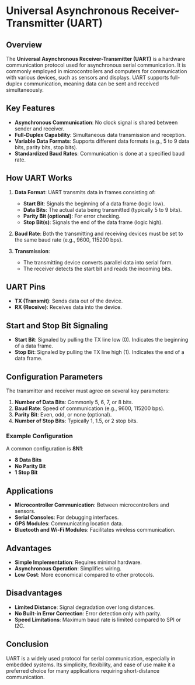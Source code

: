 # Universal Asynchronous Receiver-Transmitter (UART)

## Overview
The **Universal Asynchronous Receiver-Transmitter (UART)** is a hardware communication protocol used for asynchronous serial communication. It is commonly employed in microcontrollers and computers for communication with various devices, such as sensors and displays. UART supports full-duplex communication, meaning data can be sent and received simultaneously.

## Key Features
- **Asynchronous Communication**: No clock signal is shared between sender and receiver.
- **Full-Duplex Capability**: Simultaneous data transmission and reception.
- **Variable Data Formats**: Supports different data formats (e.g., 5 to 9 data bits, parity bits, stop bits).
- **Standardized Baud Rates**: Communication is done at a specified baud rate.

## How UART Works
1. **Data Format**: UART transmits data in frames consisting of:
   - **Start Bit**: Signals the beginning of a data frame (logic low).
   - **Data Bits**: The actual data being transmitted (typically 5 to 9 bits).
   - **Parity Bit (optional)**: For error checking.
   - **Stop Bit(s)**: Signals the end of the data frame (logic high).

2. **Baud Rate**: Both the transmitting and receiving devices must be set to the same baud rate (e.g., 9600, 115200 bps).

3. **Transmission**:
   - The transmitting device converts parallel data into serial form.
   - The receiver detects the start bit and reads the incoming bits.

## UART Pins
- **TX (Transmit)**: Sends data out of the device.
- **RX (Receive)**: Receives data into the device.

## Start and Stop Bit Signaling
- **Start Bit**: Signaled by pulling the TX line low (0). Indicates the beginning of a data frame.
- **Stop Bit**: Signaled by pulling the TX line high (1). Indicates the end of a data frame.

## Configuration Parameters
The transmitter and receiver must agree on several key parameters:
1. **Number of Data Bits**: Commonly 5, 6, 7, or 8 bits.
2. **Baud Rate**: Speed of communication (e.g., 9600, 115200 bps).
3. **Parity Bit**: Even, odd, or none (optional).
4. **Number of Stop Bits**: Typically 1, 1.5, or 2 stop bits.

### Example Configuration
A common configuration is **8N1**:
- **8 Data Bits**
- **No Parity Bit**
- **1 Stop Bit**

## Applications
- **Microcontroller Communication**: Between microcontrollers and sensors.
- **Serial Consoles**: For debugging interfaces.
- **GPS Modules**: Communicating location data.
- **Bluetooth and Wi-Fi Modules**: Facilitates wireless communication.

## Advantages
- **Simple Implementation**: Requires minimal hardware.
- **Asynchronous Operation**: Simplifies wiring.
- **Low Cost**: More economical compared to other protocols.

## Disadvantages
- **Limited Distance**: Signal degradation over long distances.
- **No Built-in Error Correction**: Error detection only with parity.
- **Speed Limitations**: Maximum baud rate is limited compared to SPI or I2C.

## Conclusion
UART is a widely used protocol for serial communication, especially in embedded systems. Its simplicity, flexibility, and ease of use make it a preferred choice for many applications requiring short-distance communication.
